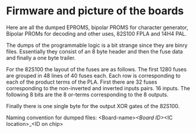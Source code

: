 # Firmware and picture of the boards

Here are all the dumped EPROMS, bipolar PROMS for character generator, Bipolar PROMs for decoding and other uses, 82S100 FPLA and 14H4 PAL.

The dumps of the programmable logic is a bit strange since they are binry files. Essentially they consist of an 8 byte header and then the fuse data and finally a one byte trailer.

For the 82S100 the layout of the fuses are as follows.
The first 1280 fuses are grouped in 48 lines of 40 fuses each. Each row is corresponding to each of the product terms of the PLA. First there are 
32 fuses corresponding to the non-inverted and inverted inputs pairs. 16 inputs. The following 8 bits are the 8 or-terms corresponding to the 
8 outputs.

Finally there is one single byte for the output XOR gates of the 82S100.

Naming convention for dumped files: \<Board-name\>_\<Board ID\>_\<IC location\>_\<ID on chip\>
  
  

